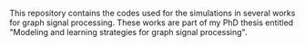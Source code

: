 This repository contains the codes used for the simulations in several works for graph signal processing. These works are part of my PhD thesis entitled "Modeling and learning strategies for graph signal processing".
